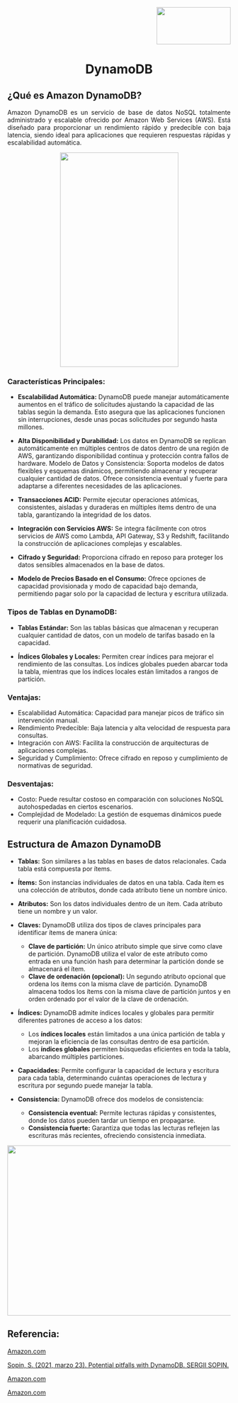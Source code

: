 <p align="right">
  <img src="https://github.com/Marlith08/AWS_Project_Template/assets/150297300/387f6cab-83d1-4de9-ba74-52d8b0841334" width=167" height="84">
</p>


# <p align="center">DynamoDB</p>

## ¿Qué es Amazon DynamoDB?
 <p align="justify">Amazon DynamoDB es un servicio de base de datos NoSQL totalmente administrado y escalable ofrecido por Amazon Web Services (AWS). Está diseñado para proporcionar un rendimiento rápido y predecible con baja latencia, siendo ideal para aplicaciones que requieren respuestas rápidas y escalabilidad automática.</p>

 <p align="center">
  <img src="https://github.com/Marlith08/AWS_Project_Template/assets/150297300/ea718dc0-b207-42f2-b564-af1cf247e7bd" width=267" height="484">
</p>

### Características Principales:
  * **Escalabilidad Automática:** DynamoDB puede manejar automáticamente aumentos en el tráfico de solicitudes ajustando la capacidad de las tablas según la demanda. Esto asegura que las aplicaciones funcionen sin interrupciones, desde unas pocas solicitudes por segundo hasta millones.
    
  *  **Alta Disponibilidad y Durabilidad:** Los datos en DynamoDB se replican automáticamente en múltiples centros de datos dentro de una región de AWS, garantizando disponibilidad continua y protección contra fallos de hardware.
Modelo de Datos y Consistencia: Soporta modelos de datos flexibles y esquemas dinámicos, permitiendo almacenar y recuperar cualquier cantidad de datos. Ofrece consistencia eventual y fuerte para adaptarse a diferentes necesidades de las aplicaciones.
  * **Transacciones ACID:** Permite ejecutar operaciones atómicas, consistentes, aisladas y duraderas en múltiples ítems dentro de una tabla, garantizando la integridad de los datos.
    
  *  **Integración con Servicios AWS:** Se integra fácilmente con otros servicios de AWS como Lambda, API Gateway, S3 y Redshift, facilitando la construcción de aplicaciones complejas y escalables.
    
  * **Cifrado y Seguridad:** Proporciona cifrado en reposo para proteger los datos sensibles almacenados en la base de datos.
  
  * **Modelo de Precios Basado en el Consumo:** Ofrece opciones de capacidad provisionada y modo de capacidad bajo demanda, permitiendo pagar solo por la capacidad de lectura y escritura utilizada.

### Tipos de Tablas en DynamoDB:
  - **Tablas Estándar:** Son las tablas básicas que almacenan y recuperan cualquier cantidad de datos, con un modelo de tarifas basado en la capacidad.
    
  -  **Índices Globales y Locales:** Permiten crear índices para mejorar el rendimiento de las consultas. Los índices globales pueden abarcar toda la tabla, mientras que los índices locales están limitados a rangos de partición.

### Ventajas:
  - Escalabilidad Automática: Capacidad para manejar picos de tráfico sin intervención manual.
  - Rendimiento Predecible: Baja latencia y alta velocidad de respuesta para consultas.
  - Integración con AWS: Facilita la construcción de arquitecturas de aplicaciones complejas.
  - Seguridad y Cumplimiento: Ofrece cifrado en reposo y cumplimiento de normativas de seguridad.

### Desventajas:
  - Costo: Puede resultar costoso en comparación con soluciones NoSQL autohospedadas en ciertos escenarios.
  - Complejidad de Modelado: La gestión de esquemas dinámicos puede requerir una planificación cuidadosa.


## Estructura de Amazon DynamoDB

- **Tablas:** Son similares a las tablas en bases de datos relacionales. Cada tabla está compuesta por ítems.

- **Ítems:** Son instancias individuales de datos en una tabla. Cada ítem es una colección de atributos, donde cada atributo tiene un nombre único.

- **Atributos:** Son los datos individuales dentro de un ítem. Cada atributo tiene un nombre y un valor.

- **Claves:** DynamoDB utiliza dos tipos de claves principales para identificar ítems de manera única:
  - **Clave de partición:** Un único atributo simple que sirve como clave de partición. DynamoDB utiliza el valor de este atributo como entrada en una función hash para determinar la partición donde se almacenará el ítem.
  - **Clave de ordenación (opcional):** Un segundo atributo opcional que ordena los ítems con la misma clave de partición. DynamoDB almacena todos los ítems con la misma clave de partición juntos y en orden ordenado por el valor de la clave de ordenación.

- **Índices:** DynamoDB admite índices locales y globales para permitir diferentes patrones de acceso a los datos:
  - Los **índices locales** están limitados a una única partición de tabla y mejoran la eficiencia de las consultas dentro de esa partición.
  - Los **índices globales** permiten búsquedas eficientes en toda la tabla, abarcando múltiples particiones.

- **Capacidades:** Permite configurar la capacidad de lectura y escritura para cada tabla, determinando cuántas operaciones de lectura y escritura por segundo puede manejar la tabla.

- **Consistencia:** DynamoDB ofrece dos modelos de consistencia:
  - **Consistencia eventual:** Permite lecturas rápidas y consistentes, donde los datos pueden tardar un tiempo en propagarse.
  - **Consistencia fuerte:** Garantiza que todas las lecturas reflejen las escrituras más recientes, ofreciendo consistencia inmediata.

<p align="center">
  <img src="https://github.com/Marlith08/AWS_Project_Template/assets/150297300/9caa1fd3-71ee-4e45-b29a-a9e396c36536" width=650" height="384">
</p>

##  Referencia:

[Amazon.com](https://aws.amazon.com/es/blogs/aws/fine-grained-access-control-for-amazon-dynamodb/)

[Sopin, S. (2021, marzo 23). Potential pitfalls with DynamoDB. SERGII SOPIN.]( https://sopin.dev/2021/03/22/Should-Amazon-DynamoDB-be-your-default-database-choice-when-architecting-on-AWS/)

[Amazon.com](https://docs.aws.amazon.com/es_es/amazondynamodb/latest/developerguide/Introduction.html)

[Amazon.com](https://docs.aws.amazon.com/es_es/amazondynamodb/latest/developerguide/dynamodb-dg.pdf#Introduction)

